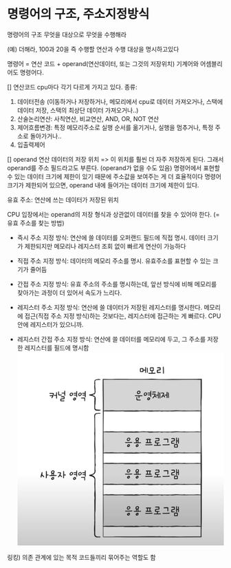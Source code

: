 # 명령어의 구조, 주소지정방식

명령어의 구조
무엇을 대상으로 무엇을 수행해라

(예) 더해라, 100과 20을
즉 수행할 연산과 수행 대상을 명시하고있다

명령어 = 연산 코드 + operand(연산데이터, 또는 그것의 저장위치)
기계어와 어셈블리어도 명령어다.

[] 연산코드
cpu마다 각기 다르게 가지고 있다.
종류:

1. 데이터전송 (이동하거나 저장하거나, 메모리에서 cpu로 데이터 가져오거나, 스택에 데이터 저장, 스택의 최상단 데이터 가져오거나..)
2. 산술논리연산: 사칙연산, 비교연산, AND, OR, NOT 연산
3. 제어흐름변경: 특정 메모리주소로 실행 순서를 옮기거나, 실행을 멈추거나, 특정 주소로 돌아가거나..
4. 입출력제어

[] operand
연산 데이터의 저장 위치 => 이 위치를 훨씬 더 자주 저장하게 된다.
그래서 operand를 주소 필드라고도 부른다.
(operand가 없을 수도 있음)
명령어에서 표현할 수 있는 데이터 크기에 제한이 있기 때문에 주소값을 보여주는 게 더 효율적이다
명령어 크기가 제한되어 있으면, operand 내에 들어가는 데이터 크기에 제한이 있다.

유효 주소: 연산에 쓰는 데이터가 저장된 위치

CPU 입장에서는 operand의 저장 형식과 상관없이 데이터를 찾을 수 있어야 한다.
(=유효 주소를 찾는 방법)

- 즉시 주소 지정 방식: 연산에 쓸 데이터를 오퍼랜드 필드에 직접 명시. 데이터 크기가 제한되지만 메모리나 레지스터 조회 없이 빠르게 연산이 가능하다

* 직접 주소 지정 방식: 데이터의 메모리 주소를 명시. 유효주소를 표현할 수 있는 크기가 줄어듬
* 간접 주소 지정 방식: 유효 주소의 주소를 명시하는데, 앞선 방식에 비해 메모리를 찾아가는 과정이 더 있어서 속도가 느리다.

* 레지스터 주소 지정 방식: 연산에 쓸 데이터가 저장된 레지스터를 명시한다.
  메모리에 접근(직접 주소 지정 방식)하는 것보다는, 레지스터에 접근하는 게 빠르다. CPU안에 레지스터가 있으니까.
* 레지스터 간접 주소 지정 방식: 연산에 쓸 데이터를 메모리에 두고,
  그 주소를 저장한 레지스터를 필드에 명시함
  ![Alt text](image-1.png)

링킹) 의존 관계에 있는 목적 코드들끼리 묶어주는 역할도 함
